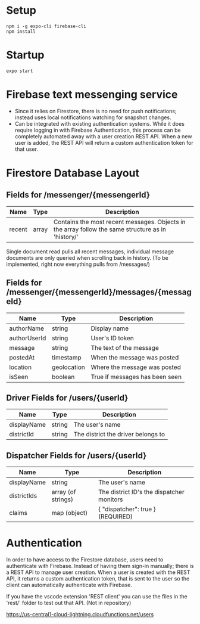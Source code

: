 <!-- Comment -->

# Setup

```
npm i -g expo-cli firebase-cli
npm install
```

# Startup

```
expo start
```

# Firebase text messenging service

- Since it relies on Firestore, there is no need for push notifications; instead uses local notifications watching for snapshot changes.
- Can be integrated with existing authentication systems. While it does require logging in with Firebase Authentication, this process can be completely automated away with a user creation REST API. When a new user is added, the REST API will return a custom authentication token for that user.

# Firestore Database Layout

## Fields for /messenger/{messengerId}

| Name   | Type  | Description                                                                                        |
| ------ | ----- | -------------------------------------------------------------------------------------------------- |
| recent | array | Contains the most recent messages. Objects in the array follow the same structure as in 'history/' |

Single document read pulls all recent messages, individual message documents are only queried when scrolling back in history. (To be implemented, right now everything pulls from /messages/)

## Fields for /messenger/{messengerId}/messages/{messageId}

| Name         | Type        | Description                    |
| ------------ | ----------- | ------------------------------ |
| authorName   | string      | Display name                   |
| authorUserId | string      | User's ID token                |
| message      | string      | The text of the message        |
| postedAt     | timestamp   | When the message was posted    |
| location     | geolocation | Where the message was posted   |
| isSeen       | boolean     | True if messages has been seen |

## Driver Fields for /users/{userId}

| Name        | Type   | Description                        |
| ----------- | ------ | ---------------------------------- |
| displayName | string | The user's name                    |
| districtId  | string | The district the driver belongs to |

## Dispatcher Fields for /users/{userId}

| Name        | Type               | Description                               |
| ----------- | ------------------ | ----------------------------------------- |
| displayName | string             | The user's name                           |
| districtIds | array (of strings) | The district ID's the dispatcher monitors |
| claims      | map (object)       | { "dispatcher": true } (REQUIRED)         |

# Authentication

In order to have access to the Firestore database, users need to authenticate with Firebase. Instead of having them sign-in manually; there is a REST API to manage user creation. When a user is created with the REST API, it returns a custom authentication token, that is sent to the user so the client can automatically authenticate with Firebase.

If you have the vscode extension 'REST client' you can use the files in the 'rest/' folder to test out that API. (Not in repository)

https://us-central1-cloud-lightning.cloudfunctions.net/users
